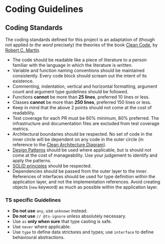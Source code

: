 # Coding Guidelines

## Coding Standards

The coding standards defined for this project is an adaptation of (though not applied *to the word* precisely) the theories of the book [Clean Code](https://www.goodreads.com/en/book/show/3735293), by [Robert C. Martin](https://en.wikipedia.org/wiki/Robert_C._Martin).

- The code should be readable like a piece of literature to a person familiar with the language in which the literature is written.
- Variable and function naming conventions should be maintained consistently. Every code block should scream out the intent of its existence.
- Commenting, indentation, vertical and horizontal formatting, argument count and argument type guidelines should be followed.
- Functions **cannot** be more than **25 lines**, preferred 10 lines or less.
- Classes **cannot** be more than **250 lines**, preferred 150 lines or less.
- Keep in mind that the above 2 points should not come at the cost of readability.
- Test coverage for each PR must be 60% minimum, 80% preferred. The infrastructure and documentation files are excluded from test coverage metrics.
- Architectural boundaries should be respected. No set of code in the inner circle will be dependent on any code in the outer circle (in reference to the [Clean Architecture Diagram](https://blog.cleancoder.com/uncle-bob/images/2012-08-13-the-clean-architecture/CleanArchitecture.jpg)).
- [Design Patterns](https://en.wikipedia.org/wiki/Design_pattern) should be used where applicable, but is should not come at the cost of manageability. Use your judgement to identify and apply the patterns.
- [SOLID principles](https://en.wikipedia.org/wiki/SOLID) should be respected.
- Dependencies should be passed from the outer layer to the inner. References of interfaces should be used for type definition within the application layer, and not the implementation references. Avoid creating objects (`new` keyword) as much as possible within the application layer.

### TS specific Guidelines
- **Do not use** `any`, use `unknown` instead.
- **Do not use** `// @ts-ignore` unless absolutely necessary.
- Use `as` **only when sure** that type casting is safe.
- Use `never` where applicable.
- Use `type` to define data strictures and types; use `interface` to define behavioural abstractions.